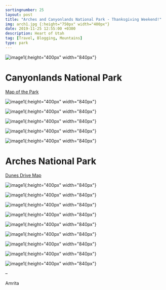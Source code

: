 ```yaml
---
sortingnumber: 25
layout: post
title: "Arches and Canyonlands National Park - Thanksgiving Weekend!"
img: arch1.jpg {:height="750px" width="400px"}
date: 2019-11-25 12:55:00 +0300
description: Heart of Utah
tag: [Travel, Blogging, Mountains]
type: park
---
```




![image1]({{site.baseurl}}/assets/img/arches/1.jpg){:height="400px" width="840px"}




# Canyonlands National Park

[Map of the Park](https://www.nps.gov/cave/planyourvisit/upload/cave_map.pdf)



![image1]({{site.baseurl}}/assets/img/arches/2.jpg){:height="400px" width="840px"}


![image1]({{site.baseurl}}/assets/img/arches/3.jpg){:height="400px" width="840px"}


![image1]({{site.baseurl}}/assets/img/arches/5.jpg){:height="400px" width="840px"}


![image1]({{site.baseurl}}/assets/img/arches/6.jpg){:height="400px" width="840px"}


![image1]({{site.baseurl}}/assets/img/arches/7.jpg){:height="400px" width="840px"}


# Arches National Park

[Dunes Drive Map](https://www.nps.gov/whsa/planyourvisit/upload/Dunes_Drive_Map_8_11_16_-870KB_PDF.pdf)


![image1]({{site.baseurl}}/assets/img/arches/8.jpg){:height="400px" width="840px"}


![image1]({{site.baseurl}}/assets/img/arches/9.jpg){:height="400px" width="840px"}



![image1]({{site.baseurl}}/assets/img/arches/10.jpg){:height="400px" width="840px"}

![image1]({{site.baseurl}}/assets/img/arches/11.jpg){:height="400px" width="840px"}

![image1]({{site.baseurl}}/assets/img/arches/12.jpg){:height="400px" width="840px"}

![image1]({{site.baseurl}}/assets/img/arches/13.jpg){:height="400px" width="840px"}

![image1]({{site.baseurl}}/assets/img/arches/14.jpg){:height="400px" width="840px"}

![image1]({{site.baseurl}}/assets/img/arches/15.jpg){:height="400px" width="840px"}

![image1]({{site.baseurl}}/assets/img/arches/16.jpg){:height="400px" width="840px"}






–

Amrita
